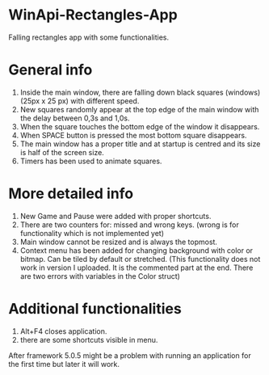 # WinApi-Rectangles-App
Falling rectangles app with some functionalities.
# General info
1. Inside the main window, there are falling down black squares (windows) (25px x 25 px) with different speed.
2. New squares randomly appear at the top edge of the main window with the delay between 0,3s and 1,0s.
3. When the square touches the bottom edge of the window it disappears.
4. When SPACE button is pressed the most bottom square disappears.
5. The main window has a proper title and at startup is centred and its size is half of the screen size.
6. Timers has been used to animate squares.
# More detailed info
1. New Game and Pause were added with proper shortcuts.
2. There are two counters for: missed and wrong keys. (wrong is for functionality which is not implemented yet)
3. Main window cannot be resized and is always the topmost.
4. Context menu has been added for changing background with color or bitmap. Can be tiled by default or stretched. (This functionality does not work in version I uploaded. It is the commented part at the end. There are two errors with variables in the Color struct)
# Additional functionalities
1. Alt+F4 closes application.
2. there are some shortcuts visible in menu.

After framework 5.0.5 might be a problem with running an application for the first time but later it will work.
